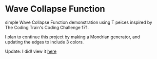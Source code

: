 # Wave Collapse Function

simple Wave Collapse Function demonstration using T peices inspired by The Coding Train's Coding Challenge 171.

I plan to continue this project by making a Mondrian generator, and updating the edges to include 3 colors.

Update: I did! view it [here](https://mastercubo.github.io/WaveCollapse) 
